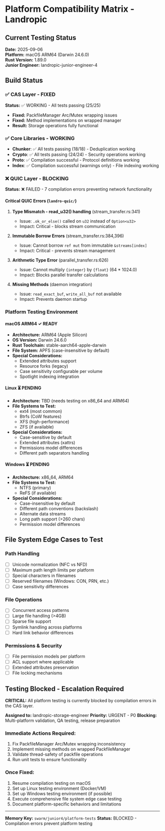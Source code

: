 # Platform Compatibility Matrix - Landropic

## Current Testing Status
**Date:** 2025-09-06  
**Platform:** macOS ARM64 (Darwin 24.6.0)  
**Rust Version:** 1.89.0  
**Junior Engineer:** landropic-junior-engineer-4  

## Build Status

### ✅ CAS Layer - FIXED
**Status:** ✅ WORKING - All tests passing (25/25)
- **Fixed:** PackfileManager Arc/Mutex wrapping issues
- **Fixed:** Method implementations on wrapped manager
- **Result:** Storage operations fully functional

### ✅ Core Libraries - WORKING
- **Chunker**: ✅ All tests passing (18/18) - Deduplication working
- **Crypto**: ✅ All tests passing (24/24) - Security operations working  
- **Proto**: ✅ Compilation successful - Protocol definitions working
- **Index**: ✅ Compilation successful (warnings only) - File indexing working

### ❌ QUIC Layer - BLOCKING
**Status:** ❌ FAILED - 7 compilation errors preventing network functionality

#### Critical QUIC Errors (`landro-quic/`)

1. **Type Mismatch - read_u32() handling** (stream_transfer.rs:341)
   - Issue: `.ok_or_else()` called on `u32` instead of `Option<u32>`
   - Impact: Critical - blocks stream communication

2. **Immutable Borrow Errors** (stream_transfer.rs:384,396)
   - Issue: Cannot borrow `ref mut` from immutable `&streams[index]`
   - Impact: Critical - prevents stream management

3. **Arithmetic Type Error** (parallel_transfer.rs:626)
   - Issue: Cannot multiply `{integer}` by `{float}` (64 * 1024.0)
   - Impact: Blocks parallel transfer calculations

4. **Missing Methods** (daemon integration)
   - Issue: `read_exact_buf`, `write_all_buf` not available
   - Impact: Prevents daemon startup

### Platform Testing Environment

#### macOS ARM64 ✓ READY
- **Architecture:** ARM64 (Apple Silicon)
- **OS Version:** Darwin 24.6.0
- **Rust Toolchain:** stable-aarch64-apple-darwin
- **File System:** APFS (case-insensitive by default)
- **Special Considerations:**
  - Extended attributes support
  - Resource forks (legacy)
  - Case sensitivity configurable per volume
  - Spotlight indexing integration

#### Linux ⏳ PENDING
- **Architecture:** TBD (needs testing on x86_64 and ARM64)
- **File Systems to Test:**
  - ext4 (most common)
  - Btrfs (CoW features)
  - XFS (high-performance)
  - ZFS (if available)
- **Special Considerations:**
  - Case-sensitive by default
  - Extended attributes (xattrs)
  - Permissions model differences
  - Different path separators handling

#### Windows ⏳ PENDING  
- **Architecture:** x86_64, ARM64
- **File Systems to Test:**
  - NTFS (primary)
  - ReFS (if available)
- **Special Considerations:**
  - Case-insensitive by default
  - Different path conventions (backslash)
  - Alternate data streams
  - Long path support (>260 chars)
  - Permission model differences

## File System Edge Cases to Test

### Path Handling
- [ ] Unicode normalization (NFC vs NFD)
- [ ] Maximum path length limits per platform
- [ ] Special characters in filenames
- [ ] Reserved filenames (Windows: CON, PRN, etc.)
- [ ] Case sensitivity differences

### File Operations
- [ ] Concurrent access patterns
- [ ] Large file handling (>4GB)
- [ ] Sparse file support
- [ ] Symlink handling across platforms
- [ ] Hard link behavior differences

### Permissions & Security
- [ ] File permission models per platform
- [ ] ACL support where applicable
- [ ] Extended attributes preservation
- [ ] File locking mechanisms

## Testing Blocked - Escalation Required

**CRITICAL:** All platform testing is currently blocked by compilation errors in the CAS layer.

**Assigned to:** landropic-storage-engineer
**Priority:** URGENT - P0
**Blocking:** Multi-platform validation, QA testing, release preparation

### Immediate Actions Required:
1. Fix PackfileManager Arc/Mutex wrapping inconsistency
2. Implement missing methods on wrapped PackfileManager
3. Validate thread-safety of packfile operations
4. Run unit tests to ensure functionality

### Once Fixed:
1. Resume compilation testing on macOS
2. Set up Linux testing environment (Docker/VM)
3. Set up Windows testing environment (if possible)
4. Execute comprehensive file system edge case testing
5. Document platform-specific behaviors and limitations

---
**Memory Key:** `swarm/junior4/platform-tests`
**Status:** BLOCKED - Compilation errors prevent platform testing